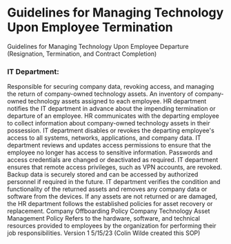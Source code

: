 # Guidelines for Managing Technology Upon Employee Termination
 Guidelines for Managing Technology Upon Employee Departure (Resignation, Termination, and Contract Completion)

### IT Department:
Responsible for securing company data, revoking access, and managing the return of company-owned technology assets.
An inventory of company-owned technology assets assigned to each employee.
HR department notifies the IT department in advance about the impending termination or departure of an employee.
HR communicates with the departing employee to collect information about company-owned technology assets in their possession.
IT department disables or revokes the departing employee's access to all systems, networks, applications, and company data.
IT department reviews and updates access permissions to ensure that the employee no longer has access to sensitive information.
Passwords and access credentials are changed or deactivated as required.
IT department ensures that remote access privileges, such as VPN accounts, are revoked.
Backup data is securely stored and can be accessed by authorized personnel if required in the future.
IT department verifies the condition and functionality of the returned assets and removes any company data or software from the devices.
If any assets are not returned or are damaged, the HR department follows the established policies for asset recovery or replacement.
Company Offboarding Policy
Company Technology Asset Management Policy
Refers to the hardware, software, and technical resources provided to employees by the organization for performing their job responsibilities.
Version 1 5/15/23 (Colin Wilde created this SOP)
